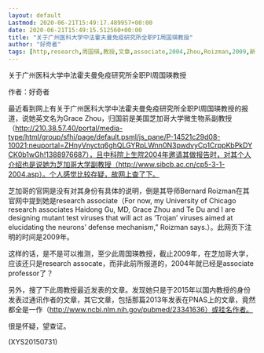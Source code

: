 ```yaml
---
layout: default
Lastmod: 2020-06-21T15:49:17.489957+00:00
date: 2020-06-21T15:49:15.512560+00:00
title: "关于广州医科大学中法霍夫曼免疫研究所全职PI周国瑛教授"
author: "好奇者"
tags: [http,research,周国瑛,教授,文章,associate,2004,Zhou,Roizman,2009,新语丝]
---
```


关于广州医科大学中法霍夫曼免疫研究所全职PI周国瑛教授

作者：好奇者

最近看到网上有关于广州医科大学中法霍夫曼免疫研究所全职PI周国瑛教授的报道，说她英文名为Grace Zhou，归国前是美国芝加哥大学微生物系副教授（http://210.38.57.40/portal/media-type/html/group/sfhi/page/default.psml/js_pane/P-14521c29d08-10021;neuportal=ZHnyVnyctq6ghQLGYRpLWnn0N3pwdvyCp1CrppKbPkDYCK0b1wGh!1388976687），且中科院上生院2004年邀请其做报告时，对其个人介绍也是说她为芝加哥大学副教授（http://www.sibcb.ac.cn/cp5-3-1-2004.asp）。个人感觉比较存疑，故网上查了下。

芝加哥的官网是没有对其身份有具体的说明，倒是其导师Bernard Roizman在其官网中提到她是research associate（For now, my University of Chicago research associates Haidong Gu, MD, Grace Zhou and Te Du and I are designing mutant test viruses that will act as ‘Trojan’ viruses aimed at elucidating the neurons’ defense mechanism,” Roizman says.）。此网页下注明的时间是2009年。

这样的话，是不是可以推测，至少此周国瑛教授，截止2009年，在芝加哥大学，应该还只是research assocate，而非此前所报道的，2004年就已经是associate professor了？

另外，搜了下此周教授最近发表的文章。发现她只是于2015年以国内教授的身份发表过通讯作者的文章，其它文章，包括那篇2013年发表在PNAS上的文章，竟然都全是一作（http://www.ncbi.nlm.nih.gov/pubmed/23341636）或挂名作者。

很是怀疑，望查证。

(XYS20150731)

